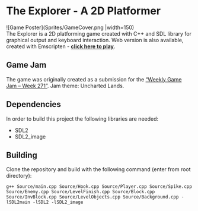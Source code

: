 # The Explorer - A 2D Platformer
![Game Poster](Sprites/GameCover.png |width=150)\
The Explorer is a 2D platforming game created with C++ and SDL  library for graphical output and keyboard interaction.
Web version is also available, created with Emscripten - **[click here to play](https://eldorz.itch.io/the-explorer)**.
## Game Jam
The game was originally created as a submission for the [“Weekly Game Jam – Week 271”](https://itch.io/jam/weekly-game-jam-271).
Jam theme: Uncharted Lands.
## Dependencies
In order to build this project the following libraries are needed:
- SDL2
- SDL2_image
## Building

Clone the repository and build with the following command (enter from root directory):

	g++ Source/main.cpp Source/Hook.cpp Source/Player.cpp Source/Spike.cpp Source/Enemy.cpp Source/LevelFinish.cpp Source/Block.cpp Source/InvBlock.cpp Source/LevelObjects.cpp Source/Background.cpp -lSDL2main -lSDL2 -lSDL2_image
    

